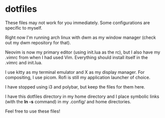 # dotfiles

These files may not work for you immediately. Some configurations are specific to myself.

Right now I'm running arch linux with dwm as my window manager (check out my dwm repository for that). 

Neovim is now my primary editor (using init.lua as the rc), but I also have my .vimrc from when I had used Vim. Everything should install itself in the .vimrc and init.lua.

I use kitty as my terminal emulator and X as my display manager. For compositing, I use picom. Rofi is still my application launcher of choice.

I have stopped using i3 and polybar, but keep the files for them here.

I have this dotfiles directory in my home directory and I place symbolic links (with the **ln -s** command) in my .config/ and home directories.

Feel free to use these files!
